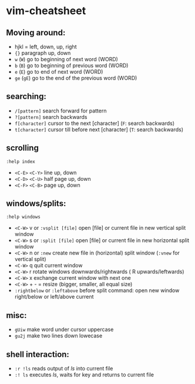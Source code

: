 # vim-cheatsheet

## Moving around:

- hjkl = left, down, up, right
- `{}` paragraph up, down
- `w` (`W`) go to beginning of next word (WORD)
- `b` (`B`) go to beginning of previous word (WORD)
- `e` (`E`) go to end of next word (WORD)
- `ge` (`gE`) go to the end of the previous word (WORD)

## searching:
- `/[pattern]` search forward for pattern
- `?[pattern]` search backwards
- `f[character]` cursor to the next [character] (`F`: search backwards)
- `t[character]` cursor till before next [character] (`T`: search backwards)

## scrolling

```
:help index
```

- `<C-E>` `<C-Y>` line up, down
- `<C-D>` `<C-U>` half page up, down
- `<C-F>` `<C-B>` page up, down

## windows/splits:

```
:help windows
```

- `<C-W>` v or `:vsplit [file]` open [file] or current file in new vertical split window
- `<C-W>` s or `:split [file]` open [file] or current file in new horizontal split window
- `<C-W>` n or `:new` create new file in (horizontal) split window (`:vnew` for vertical split)
- `<C-W>` q quit current window
- `<C-W>` r rotate windows downwards/rightwards (<C-W> R upwards/leftwards)
- `<C-W>` x exchange current window with next one
- `<C-W>` + - = resize (bigger, smaller, all equal size)
- `:rightbelow` or `:leftabove` before split command: open new window right/below or left/above current

## misc:
- `gUiw` make word under cursor uppercase
- `gu2j` make two lines down lowecase

## shell interaction:

- `:r !ls` reads output of _ls_ into current file
- `:! ls` executes _ls_, waits for key and returns to current file 
